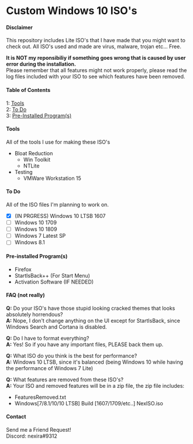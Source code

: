 # Custom Windows 10 ISO's

#### Disclaimer
This repository includes Lite ISO's that I have made that you might want to check out. All ISO's used and made are virus, malware, trojan etc... Free. <br />

**It is NOT my reponsibiliy if something goes wrong that is caused by user error during the installation.** <br />
Please remember that all features might not work properly, please read the log files included with your ISO to see which features have been removed.

#### Table of Contents
1: [Tools](https://github.com/Nex-ISO/lite-iso#tools) <br />
2: [To Do](https://github.com/Nex-ISO/lite-iso#iso-tasklist) <br />
3: [Pre-Installed Program(s)](https://github.com/Nex-ISO/lite-iso#preinstalled-programs) 

#### Tools
All of the tools I use for making these ISO's

- Bloat Reduction
  * Win Toolkit
  * NTLite 
- Testing
  * VMWare Workstation 15

#### To Do
All of the ISO files I'm planning to work on.

- [x] (IN PRGRESS) Windows 10 LTSB 1607
- [ ] Windows 10 1709
- [ ] Windows 10 1809
- [ ] Windows 7 Latest SP
- [ ] Windows 8.1

#### Pre-installed Program(s)
* Firefox
* StartIsBack++ (For Start Menu)
* Activation Software (IF NEEDED)

#### FAQ (not really)
**Q:** Do your ISO's have those stupid looking cracked themes that looks absolutely horrendous? <br />
**A:** Nope, I don't change anything on the UI except for StartIsBack, since Windows Search and Cortana is disabled.

**Q:** Do I have to format everything? <br />
**A:** Yes! So if you have any important files, PLEASE back them up.

**Q:** What ISO do you think is the best for performance? <br />
**A:** Windows 10 LTSB, since it's balanced (being Windows 10 while having the performance of Windows 7 Lite)

**Q:** What features are removed from these ISO's? <br />
**A:** Your ISO and removed features will be in a zip file, the zip file includes: <br />
* FeaturesRemoved.txt <br />
* Windows[7/8.1/10/10 LTSB] Build [1607/1709/etc..] NexISO.iso

#### Contact
Send me a Friend Request! <br />
Discord: nexira#9312

